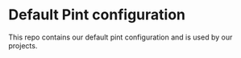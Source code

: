 # Default Pint configuration

This repo contains our default pint configuration and is used by our projects.
